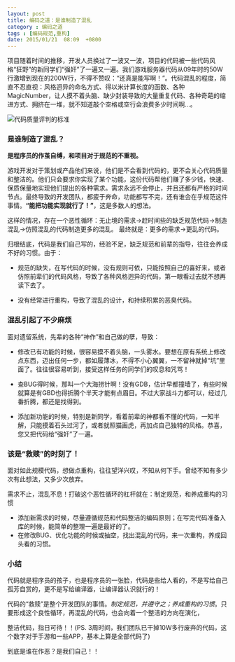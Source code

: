 ```yaml
---
layout: post
title: 编码之道：是谁制造了混乱
category : 编码之道 
tags : [编码规范,重构]
date: 2015/01/21  08:09  +0800
---
```


项目随着时间的推移，开发人员换过了一波又一波，项目的代码被一些代码风格“狂野”的新同学们“强奸”了一遍又一遍。我们游戏服务器代码从09年时的50W行激增到现在的200W行，不得不赞叹：“还真是能写啊！”。代码混乱的程度，简直不忍直视：风格迥异的命名方式、得以米计算长度的函数、各种MagicNumber，让人摸不着头脑、缺少封装导致的大量重复代码、各种奇葩的缩进方式、拥挤在一堆，就不知道敲个空格或空行会浪费多少时间啊...。

<!--more-->

![代码质量评判的标准](/images/cleancode.png)

### 是谁制造了混乱？

**是程序员的作茧自缚，和项目对于规范的不重视。**

游戏开发对于策划或产品他们来说，他们是不会看到代码的，更不会关心代码质量和整洁的。他们只会要求你实现了某个功能，这份代码帮他们赚了多少钱，快速、保质保量地实现他们提出的各种需求。需求永远不会停止，并且还都有严格的时间节点。最终导致的开发团队，都疲于奔命，功能都写不完，还有谁会在乎规范这件事情。**“能把功能实现就行了！”**，这是多数人的想法。

这样的情况，存在一个恶性循环：无止境的需求->赶时间些的缺乏规范代码->制造混乱->仿照混乱的代码制造更多的混乱。
最终就是：更多的需求->更乱的代码。

归根结底，代码是我们自己写的，经验不足，缺乏规范和前辈的指导，往往会养成不好的习惯。由于：

* 规范的缺失，在写代码的时候，没有规则可依，只能按照自己的喜好来，或者仿照前辈们的代码风格，导致了各种风格迥异的代码，第一眼看过去就不想再读下去了。

* 没有经常进行重构，导致了混乱的设计，和持续积累的恶臭代码。

### 混乱引起了不少麻烦

面对遗留系统，先辈的各种“神作”和自己做的孽，导致：

- 修改已有功能的时候，很容易摸不着头脑，一头雾水。要想在原有系统上修改点东西，迈出任何一步，都如履薄冰，不得不小心翼翼，一不留神就掉“坑”里面了。往往很容易听到，接受这样任务的同学们的叹息和咒骂！

- 查BUG得时候，那叫一个大海捞针啊！没有GDB，估计早都撞墙了，有些时候就算是有GBD也得折腾个半天才能有点眉目。不过大家战斗力都可以，经过几番折腾，都还是找得到。

- 添加新功能的时候，特别是新同学，看着前辈的神都看不懂的代码，一知半解，只能摸着石头过河了，或者就照猫画虎，再加点自己独特的风格。恭喜，您又把代码给“强奸”了一遍。

### 该是“救赎”的时刻了！

面对如此规模代码，想做点重构，往往望洋兴叹，不知从何下手。曾经不知有多少次有此想法，又多少次放弃。

需求不止，混乱不息！打破这个恶性循环的杠杆就在：制定规范，和养成重构的习惯

- 添加新需求的时候，尽量遵循规范和代码整洁的编码原则；在写完代码准备入库的时候，能简单的整理一遍是最好的了。
- 在修改BUG、优化功能的时候或抽空，找出混乱的代码，来一次重构，养成回头看的习惯。

### 小结

代码就是程序员的孩子，也是程序员的一张脸，代码是些给人看的，不是写给自己孤芳自赏的，更不是写给编译器，让编译器认识就行的！

代码的“救赎”是整个开发团队的事情。*制定规范，并遵守之；养成重构的习惯*。只要形成这个良性循环，再混乱的代码，也会向着一个整洁的方向在演化，

整洁代码，指日可待！！(PS. 3周时间，我们团队已干掉10W多行废弃的代码，这个数字对于手游和一些APP，基本上算是全部代码了)

到底是谁在作恶？是我们自己！！

